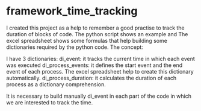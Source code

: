 # framework_time_tracking
I created this project as a help to remember a good practise to track the duration of blocks of code.
The python script shows an example and 
The excel spreadsheet shows some formulas that help building some dictionaries required by the python code. 
The concept:

I have 3 dictionaries:
di_event: it tracks the current time in which each event was executed
di_process_events: it defines the start event and the end event of each process. The excel spreadsheet help to create this dictionary automatically.
di_process_duration: it calculates the duration of each process as a dictionary comprehension.

It is necessary to build manually di_event in each part of the code in which we are interested to track the time.
